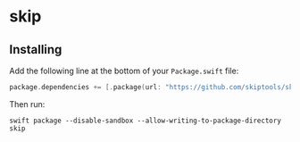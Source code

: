 # skip

## Installing

Add the following line at the bottom of your `Package.swift` file:

```swift
package.dependencies += [.package(url: "https://github.com/skiptools/skip.git", from: "0.0.33")]
```

Then run:

```shell
swift package --disable-sandbox --allow-writing-to-package-directory skip
```
